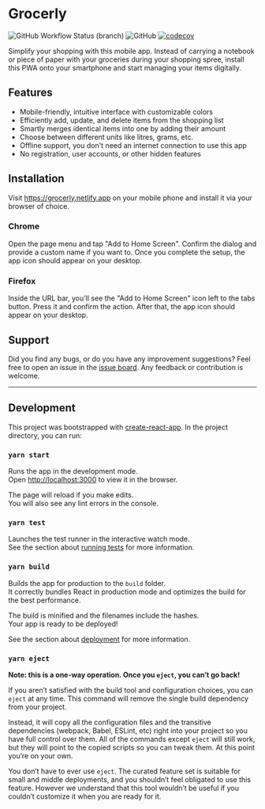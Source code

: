 # Grocerly

![GitHub Workflow Status (branch)](https://img.shields.io/github/workflow/status/andreasremdt/grocerly/Test%20application/master)
![GitHub](https://img.shields.io/github/license/andreasremdt/grocerly)
[![codecov](https://codecov.io/gh/andreasremdt/grocerly/branch/master/graph/badge.svg?token=AV8DJL6ZQQ)](https://codecov.io/gh/andreasremdt/grocerly)

Simplify your shopping with this mobile app. Instead of carrying a notebook or piece of paper with your groceries during your shopping spree, install this PWA onto your smartphone and start managing your items digitally.

## Features

- Mobile-friendly, intuitive interface with customizable colors
- Efficiently add, update, and delete items from the shopping list
- Smartly merges identical items into one by adding their amount
- Choose between different units like litres, grams, etc.
- Offline support, you don't need an internet connection to use this app
- No registration, user accounts, or other hidden features

## Installation

Visit https://grocerly.netlify.app on your mobile phone and install it via your browser of choice.

### Chrome

Open the page menu and tap "Add to Home Screen". Confirm the dialog and provide a custom name if you want to. Once you complete the setup, the app icon should appear on your desktop.

### Firefox

Inside the URL bar, you'll see the "Add to Home Screen" icon left to the tabs button. Press it and confirm the action. After that, the app icon should appear on your desktop.

## Support

Did you find any bugs, or do you have any improvement suggestions? Feel free to open an issue in the [issue board](https://github.com/andreasremdt/grocerly/issues). Any feedback or contribution is welcome.

<hr />

## Development

This project was bootstrapped with [create-react-app](https://create-react-app.dev/). In the project directory, you can run:

### `yarn start`

Runs the app in the development mode.\
Open [http://localhost:3000](http://localhost:3000) to view it in the browser.

The page will reload if you make edits.\
You will also see any lint errors in the console.

### `yarn test`

Launches the test runner in the interactive watch mode.\
See the section about [running tests](https://facebook.github.io/create-react-app/docs/running-tests) for more information.

### `yarn build`

Builds the app for production to the `build` folder.\
It correctly bundles React in production mode and optimizes the build for the best performance.

The build is minified and the filenames include the hashes.\
Your app is ready to be deployed!

See the section about [deployment](https://facebook.github.io/create-react-app/docs/deployment) for more information.

### `yarn eject`

**Note: this is a one-way operation. Once you `eject`, you can’t go back!**

If you aren’t satisfied with the build tool and configuration choices, you can `eject` at any time. This command will remove the single build dependency from your project.

Instead, it will copy all the configuration files and the transitive dependencies (webpack, Babel, ESLint, etc) right into your project so you have full control over them. All of the commands except `eject` will still work, but they will point to the copied scripts so you can tweak them. At this point you’re on your own.

You don’t have to ever use `eject`. The curated feature set is suitable for small and middle deployments, and you shouldn’t feel obligated to use this feature. However we understand that this tool wouldn’t be useful if you couldn’t customize it when you are ready for it.

